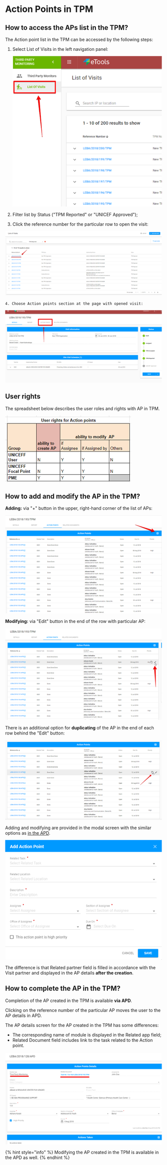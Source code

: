 # Action Points in TPM

## **How to access the APs list in the TPM?**

The Action point list in the TPM can be accessed by the following steps:

1. Select List of Visits in the left navigation panel: 

   ![](../../.gitbook/assets/1.png)

2. Filter list by Status \("TPM Reported" or "UNICEF Approved"\);
3. Click the reference number for the particular row to open the visit:

![List of Visits filtered by &quot;TPM Reported&quot; status](../../.gitbook/assets/58.png)

    4. Choose Action points section at the page with opened visit:

![Action points section in TPM](../../.gitbook/assets/2%20%281%29.png)

## User rights

The spreadsheet below describes the user roles and rights with AP in TPM.

![User rights with AP in TPM](../../.gitbook/assets/29%20%282%29.png)

## How to add and modify the AP in the TPM?

**Adding:** via "+" button in the upper, right-hand corner of the list of APs:

![Add action point button](../../.gitbook/assets/3.png)

**Modifying:** via "Edit" button in the end of the row with particular AP:

![Edit button](../../.gitbook/assets/4.png)

There is an additional option for **duplicating** of the AP in the end of each row behind the "Edit" button:

![Duplicate button](../../.gitbook/assets/etools-google-chrome-2018-08-11-18.52.50.png)

Adding and modifying are provided in the modal screen with the similar options as [in the APD](../action-points-screens-1/how-to-add-new-action-point.md). 

![Add Action Point modal window](../../.gitbook/assets/16%20%282%29.png)

The difference is that Related partner field is filled in accordance with the Visit partner and displayed in the AP details **after the creation**. 

## How to complete the AP in the TPM?

Completion of the AP created in the TPM is available **via APD**.

Clicking on the reference number of the particular AP moves the user to the AP details in APD.

The AP details screen for the AP created in the TPM has some differences:

* The corresponding name of module is displayed in the Related app field;
* Related Document field includes link to the task related to the Action point.

![APD: Action Point Details for AP created in TPM ](../../.gitbook/assets/6%20%283%29.png)

{% hint style="info" %}
Modifying the AP created in the TPM is available in the APD as well.
{% endhint %}

  




  


